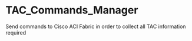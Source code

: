 # TAC_Commands_Manager
Send commands to Cisco ACI Fabric in order to collect all TAC information required
